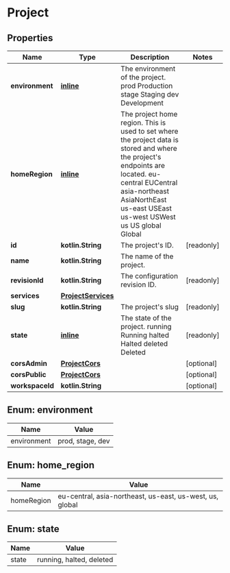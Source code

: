 
# Project

## Properties
| Name | Type | Description | Notes |
| ------------ | ------------- | ------------- | ------------- |
| **environment** | [**inline**](#Environment) | The environment of the project. prod Production stage Staging dev Development |  |
| **homeRegion** | [**inline**](#HomeRegion) | The project home region.  This is used to set where the project data is stored and where the project&#39;s endpoints are located. eu-central EUCentral asia-northeast AsiaNorthEast us-east USEast us-west USWest us US global Global |  |
| **id** | **kotlin.String** | The project&#39;s ID. |  [readonly] |
| **name** | **kotlin.String** | The name of the project. |  |
| **revisionId** | **kotlin.String** | The configuration revision ID. |  [readonly] |
| **services** | [**ProjectServices**](ProjectServices.md) |  |  |
| **slug** | **kotlin.String** | The project&#39;s slug |  [readonly] |
| **state** | [**inline**](#State) | The state of the project. running Running halted Halted deleted Deleted |  [readonly] |
| **corsAdmin** | [**ProjectCors**](ProjectCors.md) |  |  [optional] |
| **corsPublic** | [**ProjectCors**](ProjectCors.md) |  |  [optional] |
| **workspaceId** | **kotlin.String** |  |  [optional] |


<a id="Environment"></a>
## Enum: environment
| Name | Value |
| ---- | ----- |
| environment | prod, stage, dev |


<a id="HomeRegion"></a>
## Enum: home_region
| Name | Value |
| ---- | ----- |
| homeRegion | eu-central, asia-northeast, us-east, us-west, us, global |


<a id="State"></a>
## Enum: state
| Name | Value |
| ---- | ----- |
| state | running, halted, deleted |



